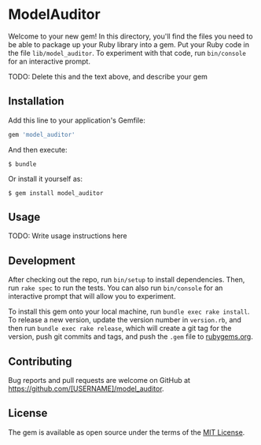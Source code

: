 # ModelAuditor

Welcome to your new gem! In this directory, you'll find the files you need to be able to package up your Ruby library into a gem. Put your Ruby code in the file `lib/model_auditor`. To experiment with that code, run `bin/console` for an interactive prompt.

TODO: Delete this and the text above, and describe your gem

## Installation

Add this line to your application's Gemfile:

```ruby
gem 'model_auditor'
```

And then execute:

    $ bundle

Or install it yourself as:

    $ gem install model_auditor

## Usage

TODO: Write usage instructions here

## Development

After checking out the repo, run `bin/setup` to install dependencies. Then, run `rake spec` to run the tests. You can also run `bin/console` for an interactive prompt that will allow you to experiment.

To install this gem onto your local machine, run `bundle exec rake install`. To release a new version, update the version number in `version.rb`, and then run `bundle exec rake release`, which will create a git tag for the version, push git commits and tags, and push the `.gem` file to [rubygems.org](https://rubygems.org).

## Contributing

Bug reports and pull requests are welcome on GitHub at https://github.com/[USERNAME]/model_auditor.

## License

The gem is available as open source under the terms of the [MIT License](https://opensource.org/licenses/MIT).

